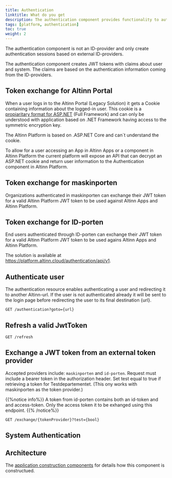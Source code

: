 ```yaml
---
title: Authentication
linktitle: What do you get
description: The authentication component provides functionality to authenticate users and systems accessing Altinn Apps and Altinn platform.
tags: [platform, authentication]
toc: true
weight: 2
---
```


The authentication component is not an ID-provider and only create authentication sessions based on external ID-providers.

The authentication component creates JWT tokens with claims about user and system.
The claims are based on the authentication information coming from the ID-providers.

## Token exchange for Altinn Portal
When a user logs in to the Altinn Portal (Legacy Solution) it gets a Cookie containing information about the logged-in user. This cookie is
a [propiaritary format for ASP.NET](https://support.microsoft.com/en-us/help/301240/how-to-implement-forms-based-authentication-in-your-asp-net-applicatio) (Full Framework)
and can only be understood with application based on .NET Framework having access to the symmetric encryption key.

The Altinn Platform is based on .ASP.NET Core and can`t understand the cookie.

To allow for a user accessing an App in Altinn Apps or a component in Altinn Platform the current platform will
expose an API that can decrypt an ASP.NET cookie and return user information to the Authentication component in Altinn Platform.

## Token exchange for maskinporten
Organizations authenticated in maskinporten can exchange their JWT token for a valid Altinn Platform JWT token to be used against Altinn Apps and Altinn Platform.

## Token exchange for ID-porten
End users authenticated through ID-porten can exchange their JWT token for a valid Altinn Platform JWT token to be used agains Altinn Apps and Altinn Platform.


The solution is available at https://platform.altinn.cloud/authentication/api/v1. 

## Authenticate user
The authentication resource enables authenticating a user and redirecting it to another Altinn-url. 
If the user is not authenticated already it will be sent to the login page before redirecting the user to its final destination {url}.

```http
GET /authentication?goto={url}
```

## Refresh a valid JwtToken

```http
GET /refresh
```

## Exchange a JWT token from an external token provider

Accepted providers include: `maskinporten` and `id-porten`.
Request must include a bearer token in the authorization header.
Set test equal to true if retrieving a token for Testdepartementet.
(This ony works with maskinporten as the token provider.)

{{%notice info%}}
A token from id-porten contains both an id-token and and access-token. 
Only the access token it to be exhanged using this endpoint.
{{% /notice%}}

```http
GET /exchange/{tokenProvider}?test={bool}
```


## System Authentication




## Architecture

The [application construction components](/authentication/architecture/)
for details how this component is constructued.
